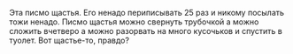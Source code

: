   Эта писмо щастья.
Его ненадо периписывать 25 раз и никому посылать тожи ненадо.
Писмо щастья можно свернуть трубочкой а можно сложить вчетверо а можно разорвать на много кусочьков и спустить в туолет.
Вот щастье-то, правдо?    
